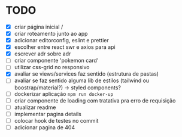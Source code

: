# TODO

- [x] criar página inicial /
- [x] criar roteamento junto ao app
- [x] adicionar editorconfig, eslint e prettier
- [x] escolher entre react swr e axios para api
- [x] escrever adr sobre adr
- [ ] criar componente 'pokemon card'
- [ ] utilizar css-grid no responsivo
- [x] avaliar se views/services faz sentido (estrutura de pastas)
- [ ] avaliar se faz sentido alguma lib de estilos (tailwind ou boostrap/material?) -> styled components?
- [ ] dockerizar aplicação `npm run docker-up`
- [ ] criar componente de loading com tratativa pra erro de requisição
- [ ] atualizar readme
- [ ] implementar pagina details
- [ ] colocar hook de testes no commit
- [ ] adicionar pagina de 404
